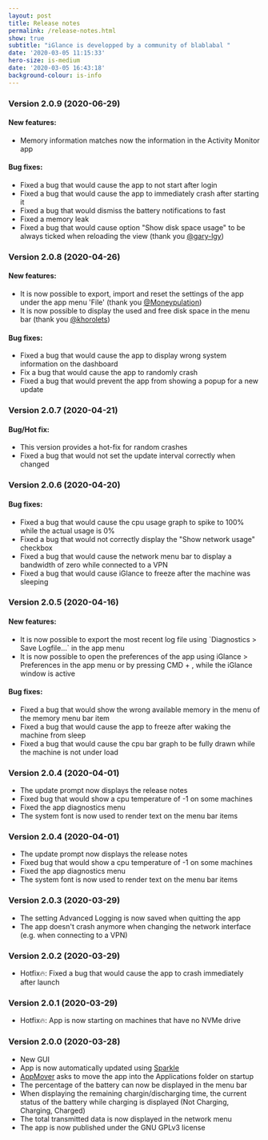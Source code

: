 ```yaml
---
layout: post
title: Release notes
permalink: /release-notes.html
show: true
subtitle: "iGlance is developped by a community of blablabal "
date: '2020-03-05 11:15:33'
hero-size: is-medium
date: '2020-03-05 16:43:18'
background-colour: is-info
---
```

### Version 2.0.9 (2020-06-29)

#### New features:

*   Memory information matches now the information in the Activity Monitor app

#### Bug fixes:

*   Fixed a bug that would cause the app to not start after login
*   Fixed a bug that would cause the app to immediately crash after starting it
*   Fixed a bug that would dismiss the battery notifications to fast
*   Fixed a memory leak
*   Fixed a bug that would cause option "Show disk space usage" to be always ticked when reloading the view (thank you [@gary-lgy](https://github.com/gary-lgy))

### Version 2.0.8 (2020-04-26)

#### New features:

*   It is now possible to export, import and reset the settings of the app under the app menu 'File' (thank you [@Moneypulation](https://github.com/Moneypulation))
*   It is now possible to display the used and free disk space in the menu bar (thank you [@khorolets](https://github.com/khorolets))

#### Bug fixes:

*   Fixed a bug that would cause the app to display wrong system information on the dashboard
*   Fix a bug that would cause the app to randomly crash
*   Fixed a bug that would prevent the app from showing a popup for a new update

### Version 2.0.7 (2020-04-21)

#### Bug/Hot fix:

*   This version provides a hot-fix for random crashes
*   Fixed a bug that would not set the update interval correctly when changed

### Version 2.0.6 (2020-04-20)

#### Bug fixes:

*   Fixed a bug that would cause the cpu usage graph to spike to 100% while the actual usage is 0%
*   Fixed a bug that would not correctly display the "Show network usage" checkbox
*   Fixed a bug that would cause the network menu bar to display a bandwidth of zero while connected to a VPN
*   Fixed a bug that would cause iGlance to freeze after the machine was sleeping

### Version 2.0.5 (2020-04-16)

#### New features:

*   It is now possible to export the most recent log file using \`Diagnostics > Save Logfile...\` in the app menu
*   It is now possible to open the preferences of the app using iGlance > Preferences in the app menu or by pressing CMD + , while the iGlance window is active

#### Bug fixes:

*   Fixed a bug that would show the wrong available memory in the menu of the memory menu bar item
*   Fixed a bug that would cause the app to freeze after waking the machine from sleep
*   Fixed a bug that would cause the cpu bar graph to be fully drawn while the machine is not under load

### Version 2.0.4 (2020-04-01)

*   The update prompt now displays the release notes
*   Fixed bug that would show a cpu temperature of -1 on some machines
*   Fixed the app diagnostics menu
*   The system font is now used to render text on the menu bar items

### Version 2.0.4 (2020-04-01)

*   The update prompt now displays the release notes
*   Fixed bug that would show a cpu temperature of -1 on some machines
*   Fixed the app diagnostics menu
*   The system font is now used to render text on the menu bar items

### Version 2.0.3 (2020-03-29)

*   The setting Advanced Logging is now saved when quitting the app
*   The app doesn't crash anymore when changing the network interface (e.g. when connecting to a VPN)

### Version 2.0.2 (2020-03-29)

*   Hotfix🔥: Fixed a bug that would cause the app to crash immediately after launch

### Version 2.0.1 (2020-03-29)

*   Hotfix🔥: App is now starting on machines that have no NVMe drive

### Version 2.0.0 (2020-03-28)

*   New GUI
*   App is now automatically updated using [Sparkle](https://sparkle-project.org)
*   [AppMover](https://github.com/iglance/AppMover) asks to move the app into the Applications folder on startup
*   The percentage of the battery can now be displayed in the menu bar
*   When displaying the remaining chargin/discharging time, the current status of the battery while charging is displayed (Not Charging, Charging, Charged)
*   The total transmitted data is now displayed in the network menu
*   The app is now published under the GNU GPLv3 license